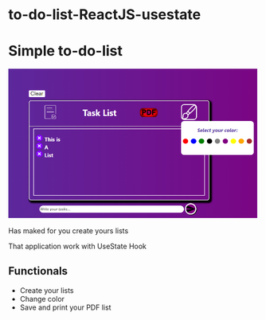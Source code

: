 # to-do-list-ReactJS-usestate

<h1>Simple to-do-list</h1>

<img src="https://raw.githubusercontent.com/leanluizz/to-do-list-ReactJS-usestate/principal/src/images/Photo-Example.png" width="500vw" alt="Photo-Example">

Has maked for you create yours lists

That application work with UseState Hook


<h2>Functionals</h2>

<ul>
<li>Create your lists</li>
<li>Change color</li>
<li>Save and print your PDF list</li>
</ul>
